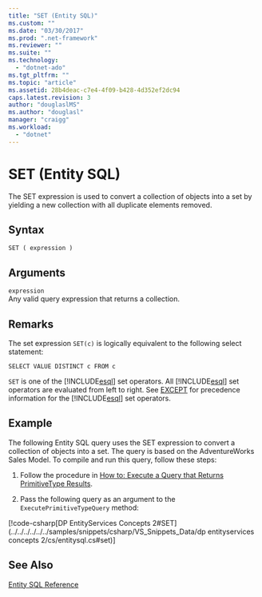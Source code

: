 ```yaml
---
title: "SET (Entity SQL)"
ms.custom: ""
ms.date: "03/30/2017"
ms.prod: ".net-framework"
ms.reviewer: ""
ms.suite: ""
ms.technology: 
  - "dotnet-ado"
ms.tgt_pltfrm: ""
ms.topic: "article"
ms.assetid: 28b4deac-c7e4-4f09-b428-4d352ef2dc94
caps.latest.revision: 3
author: "douglaslMS"
ms.author: "douglasl"
manager: "craigg"
ms.workload: 
  - "dotnet"
---
```

# SET (Entity SQL)
The SET expression is used to convert a collection of objects into a set by yielding a new collection with all duplicate elements removed.  
  
## Syntax  
  
```  
SET ( expression )  
```  
  
## Arguments  
 `expression`  
 Any valid query expression that returns a collection.  
  
## Remarks  
 The set expression `SET(c)` is logically equivalent to the following select statement:  
  
```  
SELECT VALUE DISTINCT c FROM c  
```  
  
 `SET` is one of the [!INCLUDE[esql](../../../../../../includes/esql-md.md)] set operators. All [!INCLUDE[esql](../../../../../../includes/esql-md.md)] set operators are evaluated from left to right. See [EXCEPT](../../../../../../docs/framework/data/adonet/ef/language-reference/except-entity-sql.md) for precedence information for the [!INCLUDE[esql](../../../../../../includes/esql-md.md)] set operators.  
  
## Example  
 The following Entity SQL query uses the SET expression to convert a collection of objects into a set. The query is based on the AdventureWorks Sales Model. To compile and run this query, follow these steps:  
  
1.  Follow the procedure in [How to: Execute a Query that Returns PrimitiveType Results](../../../../../../docs/framework/data/adonet/ef/how-to-execute-a-query-that-returns-primitivetype-results.md).  
  
2.  Pass the following query as an argument to the `ExecutePrimitiveTypeQuery` method:  
  
 [!code-csharp[DP EntityServices Concepts 2#SET](../../../../../../samples/snippets/csharp/VS_Snippets_Data/dp entityservices concepts 2/cs/entitysql.cs#set)]  
  
## See Also  
 [Entity SQL Reference](../../../../../../docs/framework/data/adonet/ef/language-reference/entity-sql-reference.md)
